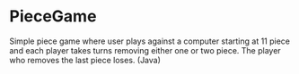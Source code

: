 # PieceGame
Simple piece game where user plays against a computer starting at 11 piece and each player takes turns removing either one or two piece. The player who removes the last piece loses. (Java)
